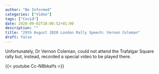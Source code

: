```yaml
---
author: "Be Informed"
categories: ["Video"]
tags: ["Covid"]
date: 2020-09-02T18:00:52+01:00
description: ""
title: "29th August 2020 London Rally Speech: Vernon Coleman"
draft: false
---
```


Unfortunately, Dr Vernon Coleman, could not attend the Trafalgar Square rally but, instead, recorded a special video to be played there.

{{< youtube Cc-N8bkaYs >}}